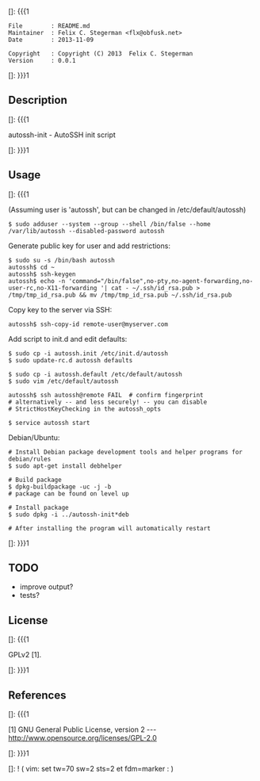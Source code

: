 []: {{{1

    File        : README.md
    Maintainer  : Felix C. Stegerman <flx@obfusk.net>
    Date        : 2013-11-09

    Copyright   : Copyright (C) 2013  Felix C. Stegerman
    Version     : 0.0.1

[]: }}}1

## Description
[]: {{{1

  autossh-init - AutoSSH init script

[]: }}}1

## Usage
[]: {{{1

(Assuming user is 'autossh', but can be changed in /etc/default/autossh)

    $ sudo adduser --system --group --shell /bin/false --home /var/lib/autossh --disabled-password autossh

  Generate public key for user and add restrictions:

    $ sudo su -s /bin/bash autossh
    autossh$ cd ~
    autossh$ ssh-keygen
    autossh$ echo -n 'command="/bin/false",no-pty,no-agent-forwarding,no-user-rc,no-X11-forwarding '| cat - ~/.ssh/id_rsa.pub > /tmp/tmp_id_rsa.pub && mv /tmp/tmp_id_rsa.pub ~/.ssh/id_rsa.pub

  Copy key to the server via SSH:

    autossh$ ssh-copy-id remote-user@myserver.com

  Add script to init.d and edit defaults:

    $ sudo cp -i autossh.init /etc/init.d/autossh
    $ sudo update-rc.d autossh defaults

    $ sudo cp -i autossh.default /etc/default/autossh
    $ sudo vim /etc/default/autossh

    autossh$ ssh autossh@remote FAIL  # confirm fingerprint
    # alternatively -- and less securely! -- you can disable
    # StrictHostKeyChecking in the autossh_opts

    $ service autossh start

  Debian/Ubuntu:

    # Install Debian package development tools and helper programs for debian/rules
    $ sudo apt-get install debhelper

    # Build package
    $ dpkg-buildpackage -uc -j -b
    # package can be found on level up

    # Install package
    $ sudo dpkg -i ../autossh-init*deb

    # After installing the program will automatically restart

[]: }}}1

## TODO

  * improve output?
  * tests?

## License
[]: {{{1

  GPLv2 [1].

[]: }}}1

## References
[]: {{{1

  [1] GNU General Public License, version 2
  --- http://www.opensource.org/licenses/GPL-2.0

[]: }}}1

[]: ! ( vim: set tw=70 sw=2 sts=2 et fdm=marker : )

